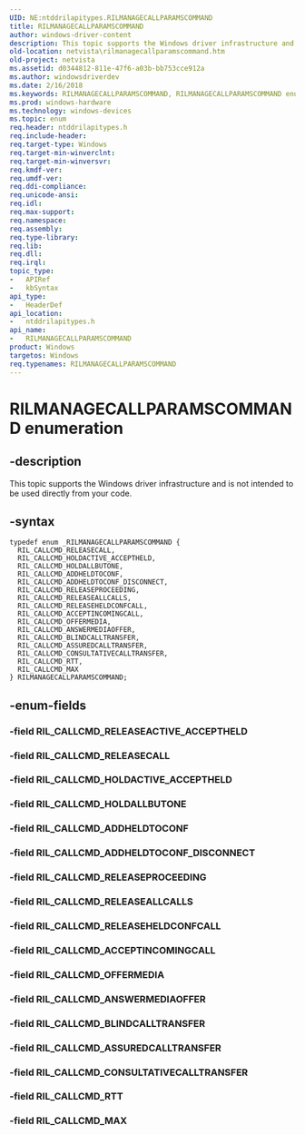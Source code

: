 ```yaml
---
UID: NE:ntddrilapitypes.RILMANAGECALLPARAMSCOMMAND
title: RILMANAGECALLPARAMSCOMMAND
author: windows-driver-content
description: This topic supports the Windows driver infrastructure and is not intended to be used directly from your code.
old-location: netvista\rilmanagecallparamscommand.htm
old-project: netvista
ms.assetid: d0344812-811e-47f6-a03b-bb753cce912a
ms.author: windowsdriverdev
ms.date: 2/16/2018
ms.keywords: RILMANAGECALLPARAMSCOMMAND, RILMANAGECALLPARAMSCOMMAND enumeration [Network Drivers Starting with Windows Vista], RIL_CALLCMD_ACCEPTINCOMINGCALL, RIL_CALLCMD_ADDHELDTOCONF, RIL_CALLCMD_ADDHELDTOCONF_DISCONNECT, RIL_CALLCMD_ANSWERMEDIAOFFER, RIL_CALLCMD_ASSUREDCALLTRANSFER, RIL_CALLCMD_BLINDCALLTRANSFER, RIL_CALLCMD_CONSULTATIVECALLTRANSFER, RIL_CALLCMD_HOLDACTIVE_ACCEPTHELD, RIL_CALLCMD_HOLDALLBUTONE, RIL_CALLCMD_MAX, RIL_CALLCMD_OFFERMEDIA, RIL_CALLCMD_RELEASEALLCALLS, RIL_CALLCMD_RELEASECALL, RIL_CALLCMD_RELEASEHELDCONFCALL, RIL_CALLCMD_RELEASEPROCEEDING, RIL_CALLCMD_RTT, netvista.rilmanagecallparamscommand, ntddrilapitypes/RILMANAGECALLPARAMSCOMMAND, ntddrilapitypes/RIL_CALLCMD_ACCEPTINCOMINGCALL, ntddrilapitypes/RIL_CALLCMD_ADDHELDTOCONF, ntddrilapitypes/RIL_CALLCMD_ADDHELDTOCONF_DISCONNECT, ntddrilapitypes/RIL_CALLCMD_ANSWERMEDIAOFFER, ntddrilapitypes/RIL_CALLCMD_ASSUREDCALLTRANSFER, ntddrilapitypes/RIL_CALLCMD_BLINDCALLTRANSFER, ntddrilapitypes/RIL_CALLCMD_CONSULTATIVECALLTRANSFER, ntddrilapitypes/RIL_CALLCMD_HOLDACTIVE_ACCEPTHELD, ntddrilapitypes/RIL_CALLCMD_HOLDALLBUTONE, ntddrilapitypes/RIL_CALLCMD_MAX, ntddrilapitypes/RIL_CALLCMD_OFFERMEDIA, ntddrilapitypes/RIL_CALLCMD_RELEASEALLCALLS, ntddrilapitypes/RIL_CALLCMD_RELEASECALL, ntddrilapitypes/RIL_CALLCMD_RELEASEHELDCONFCALL, ntddrilapitypes/RIL_CALLCMD_RELEASEPROCEEDING, ntddrilapitypes/RIL_CALLCMD_RTT
ms.prod: windows-hardware
ms.technology: windows-devices
ms.topic: enum
req.header: ntddrilapitypes.h
req.include-header: 
req.target-type: Windows
req.target-min-winverclnt: 
req.target-min-winversvr: 
req.kmdf-ver: 
req.umdf-ver: 
req.ddi-compliance: 
req.unicode-ansi: 
req.idl: 
req.max-support: 
req.namespace: 
req.assembly: 
req.type-library: 
req.lib: 
req.dll: 
req.irql: 
topic_type:
-	APIRef
-	kbSyntax
api_type:
-	HeaderDef
api_location:
-	ntddrilapitypes.h
api_name:
-	RILMANAGECALLPARAMSCOMMAND
product: Windows
targetos: Windows
req.typenames: RILMANAGECALLPARAMSCOMMAND
---
```


# RILMANAGECALLPARAMSCOMMAND enumeration


## -description


This topic supports the Windows driver infrastructure and is not intended to be used directly from your code.


## -syntax


````
typedef enum _RILMANAGECALLPARAMSCOMMAND { 
  RIL_CALLCMD_RELEASECALL,
  RIL_CALLCMD_HOLDACTIVE_ACCEPTHELD,
  RIL_CALLCMD_HOLDALLBUTONE,
  RIL_CALLCMD_ADDHELDTOCONF,
  RIL_CALLCMD_ADDHELDTOCONF_DISCONNECT,
  RIL_CALLCMD_RELEASEPROCEEDING,
  RIL_CALLCMD_RELEASEALLCALLS,
  RIL_CALLCMD_RELEASEHELDCONFCALL,
  RIL_CALLCMD_ACCEPTINCOMINGCALL,
  RIL_CALLCMD_OFFERMEDIA,
  RIL_CALLCMD_ANSWERMEDIAOFFER,
  RIL_CALLCMD_BLINDCALLTRANSFER,
  RIL_CALLCMD_ASSUREDCALLTRANSFER,
  RIL_CALLCMD_CONSULTATIVECALLTRANSFER,
  RIL_CALLCMD_RTT,
  RIL_CALLCMD_MAX
} RILMANAGECALLPARAMSCOMMAND;
````


## -enum-fields




### -field RIL_CALLCMD_RELEASEACTIVE_ACCEPTHELD


### -field RIL_CALLCMD_RELEASECALL


### -field RIL_CALLCMD_HOLDACTIVE_ACCEPTHELD


### -field RIL_CALLCMD_HOLDALLBUTONE


### -field RIL_CALLCMD_ADDHELDTOCONF


### -field RIL_CALLCMD_ADDHELDTOCONF_DISCONNECT


### -field RIL_CALLCMD_RELEASEPROCEEDING


### -field RIL_CALLCMD_RELEASEALLCALLS


### -field RIL_CALLCMD_RELEASEHELDCONFCALL


### -field RIL_CALLCMD_ACCEPTINCOMINGCALL


### -field RIL_CALLCMD_OFFERMEDIA


### -field RIL_CALLCMD_ANSWERMEDIAOFFER


### -field RIL_CALLCMD_BLINDCALLTRANSFER


### -field RIL_CALLCMD_ASSUREDCALLTRANSFER


### -field RIL_CALLCMD_CONSULTATIVECALLTRANSFER


### -field RIL_CALLCMD_RTT


### -field RIL_CALLCMD_MAX

